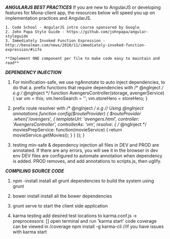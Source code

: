 ***ANGULARJS BEST PRACTICES***
    If you are new to AngularJS or developing features for Mona-client app, the resources below will
    speed you up on implementation practices and AngularJS.

    1. Code School - AngularJS intro course sponsored by Google
    2. John Papa Style Guide - https://github.com/johnpapa/angular-styleguide
    3. Immediately Invoked Function Expression - http://benalman.com/news/2010/11/immediately-invoked-function-expression/#iife

    **Implement ONE component per file to make code easy to maintain and read**
    
***DEPENDENCY INJECTION***
1. For minification-safe, we use ngAnnotate to auto inject dependencies, to do that
    a. prefix functions that require dependencies with /* @ngInject */
        e.g
        /* @ngInject */
        function AvengersController(storage, avengerService) {
            var vm = this;
            vm.heroSearch = '';
            vm.storeHero = storeHero;
        }
        
2. prefix route resolver with /* @ngInject */
    e.g
        // Using @ngInject annotations
        function config($routeProvider) {
            $routeProvider
                .when('/avengers', {
                    templateUrl: 'avengers.html',
                    controller: 'AvengersController',
                    controllerAs: 'vm',
                    resolve: { /* @ngInject */
                        moviesPrepService: function(movieService) {
                            return movieService.getMovies();
                        }
                    }
                });
        }

3. testing min-safe & dependency injection
     all files in DEV and PROD are annotated. If there are any errors, you will
     see it in the browser in dev env
    DEV
        files are configured to automate annotation when dependency is added.
    PROD
        removes, and add annotations to scripts.js, then uglify.
    
    
***COMPILING SOURCE CODE***
1. npm -install
    install all grunt dependencies to build the system using grunt

2. bower install
    install all the bower dependencies

3. grunt serve
    to start the client side application 

4. karma testing
    add desired test locations to karma.conf.js -> preprocessors: []
    open terminal and run 'karma start'
    code coverage can be viewed in /coverage
    npm install -g karma-cli  //if you have issues with karma start  
